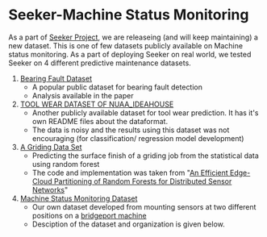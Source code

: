 # Seeker-Machine Status Monitoring

As a part of [Seeker Project](https://github.com/TheSeekerProject/Seeker-Main), we are releaseing (and will keep maintaining) a new dataset. This is one of few datasets publicly available on Machine status monitoring. As a part of deploying Seeker on real world, we tested Seeker on 4 different predictive maintenance datasets.

1. [Bearing Fault Dataset](https://engineering.case.edu/bearingdatacenter)
    + A popular public dataset for bearing fault detection
    + Analysis available in the paper
2. [TOOL WEAR DATASET OF NUAA_IDEAHOUSE](https://ieee-dataport.org/open-access/tool-wear-dataset-nuaaideahouse#)
    + Another publicly available dataset for tool wear prediction. It has it's own README files about the dataformat.
    + The data is noisy and the results using this dataset was not encouraging (for classification/ regression model development)
3. [A Griding Data Set](https://github.com/TheSeekerProject/Seeker-MachineStatus/tree/main/GridingDataSet)
    + Predicting the surface finish of a griding job from the statistical data using random forest
    + The code and implementation was taken from "[An Efficient Edge-Cloud Partitioning of Random Forests for Distributed Sensor Networks](https://ieeexplore.ieee.org/abstract/document/9931595)"
  4. [Machine Status Monitoring Dataset](https://github.com/TheSeekerProject/Seeker-MachineStatus/tree/main/MachineStatusDataSet)
      + Our own dataset developed from mounting sensors at two different positions on a [bridgeport machine](https://en.wikipedia.org/wiki/Bridgeport_(machine_tool_brand))
      + Desciption of the dataset and organization is given below.
